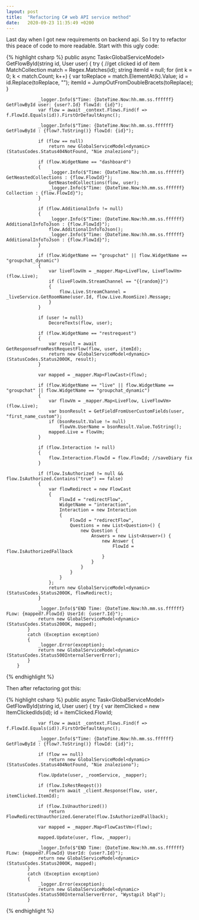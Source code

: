 ```yaml
---
layout: post
title:  "Refactoring C# web API service method"
date:   2020-09-23 11:35:49 +0200
---
```


Last day when I got new requirements on backend api. So I try to refactor this peace of code to more readable. Start with this ugly code:  

{% highlight csharp %}
public async Task<GlobalServiceModel<dynamic>> GetFlowById(string id, User user)
        {
            try
            {
                //get clicked id of item
                MatchCollection match = Regex.Matches(id);
                string itemId = null;
                for (int k = 0; k < match.Count; k++)
                {
                    var toReplace = match.ElementAt(k).Value;
                    id = id.Replace(toReplace, "");
                    itemId = JumpOutFromDoubleBracets(toReplace);
                }

                _logger.Info($"Time: {DateTime.Now:hh.mm.ss.ffffff} GetFlowById user: {user?.Id} flowId: {id}");
                var flow = await _context.Flows.Find(f => f.FlowId.Equals(id)).FirstOrDefaultAsync();

                _logger.Info($"Time: {DateTime.Now:hh.mm.ss.ffffff} GetFlowById : {flow?.ToString()} flowId: {id}");

                if (flow == null)
                    return new GlobalServiceModel<dynamic>(StatusCodes.Status404NotFound, "Nie znaleziono");

                if (flow.WidgetName == "dashboard")
                {
                    _logger.Info($"Time: {DateTime.Now:hh.mm.ss.ffffff} GetNeastedCollections : {flow.FlowId}");
                    GetNeastedCollections(flow, user);
                    _logger.Info($"Time: {DateTime.Now:hh.mm.ss.ffffff} Collection : {flow.FlowId}");
                }

                if (flow.AdditionalInfo != null)
                {
                    _logger.Info($"Time: {DateTime.Now:hh.mm.ss.ffffff} AdditionalInfoToJson : {flow.FlowId}");
                    flow.AdditionalInfoToJson();
                    _logger.Info($"Time: {DateTime.Now:hh.mm.ss.ffffff} AdditionalInfoToJson : {flow.FlowId}");
                }

                if (flow.WidgetName == "groupchat" || flow.WidgetName == "groupchat_dynamic")
                {
                    var liveFlowVm = _mapper.Map<LiveFlow, LiveFlowVm>(flow.Live);
                    if (liveFlowVm.StreamChannel == "{{random}}")
                    {
                        flow.Live.StreamChannel = _liveService.GetRoomName(user.Id, flow.Live.RoomSize).Message;
                    }
                }

                if (user != null)
                    DecoreTexts(flow, user);

                if (flow.WidgetName == "restrequest")
                {
                    var result = await GetResponseFromRestRequestFlow(flow, user, itemId);
                    return new GlobalServiceModel<dynamic>(StatusCodes.Status200OK, result);
                }

                var mapped = _mapper.Map<FlowCast>(flow);

                if (flow.WidgetName == "live" || flow.WidgetName == "groupchat" || flow.WidgetName == "groupchat_dynamic")
                {
                    var flowVm = _mapper.Map<LiveFlow, LiveFlowVm>(flow.Live);
                    var bsonResult = GetFieldFromUserCustomFields(user, "first_name_custom");
                    if (bsonResult.Value != null)
                        flowVm.UserName = bsonResult.Value.ToString();
                    mapped.Live = flowVm;
                }

                if (flow.Interaction != null)
                {
                    flow.Interaction.FlowId = flow.FlowId; //saveDiary fix
                }

                if (flow.IsAuthorized != null && flow.IsAuthorized.Contains("true") == false)
                {
                    var flowRedirect = new FlowCast
                    {
                        FlowId = "redirectFlow",
                        WidgetName = "interaction",
                        Interaction = new Interaction
                        {
                            FlowId = "redirectFlow",
                            Questions = new List<Question>() {
                                new Question {
                                    Answers = new List<Answer>() {
                                        new Answer {
                                            FlowId = flow.IsAuthorizedFallback
                                        }
                                    }
                                }
                            }
                        }
                    };
                    return new GlobalServiceModel<dynamic>(StatusCodes.Status200OK, flowRedirect);
                }

                _logger.Info($"END Time: {DateTime.Now:hh.mm.ss.ffffff}  FLow: {mapped?.FlowId} UserId: {user?.Id}");
                return new GlobalServiceModel<dynamic>(StatusCodes.Status200OK, mapped);
            }
            catch (Exception exception)
            {
                _logger.Error(exception);
                return new GlobalServiceModel<dynamic>(StatusCodes.Status500InternalServerError);
            }
        }
{% endhighlight %}

Then after refactoring got this:

{% highlight csharp %}
public async Task<GlobalServiceModel<dynamic>> GetFlowById(string id, User user)
        {
            try
            {
                var itemClicked = new ItemClickedIds(id);
                id = itemClicked.FlowId;

                var flow = await _context.Flows.Find(f => f.FlowId.Equals(id)).FirstOrDefaultAsync();

                _logger.Info($"Time: {DateTime.Now:hh.mm.ss.ffffff} GetFlowById : {flow?.ToString()} flowId: {id}");

                if (flow == null)
                    return new GlobalServiceModel<dynamic>(StatusCodes.Status404NotFound, "Nie znaleziono");

                flow.Update(user, _roomService, _mapper);

                if (flow.IsRestReqest())
                    return await _client.Response(flow, user, itemClicked.ItemId);

                if (flow.IsUnauthorized())
                    return FlowRedirectUnauthorized.Generate(flow.IsAuthorizedFallback);

                var mapped = _mapper.Map<FlowCastVm>(flow);

                mapped.Update(user, flow, _mapper);
              
                _logger.Info($"END Time: {DateTime.Now:hh.mm.ss.ffffff}  FLow: {mapped?.FlowId} UserId: {user?.Id}");
                return new GlobalServiceModel<dynamic>(StatusCodes.Status200OK, mapped);
            }
            catch (Exception exception)
            {
                _logger.Error(exception);
                return new GlobalServiceModel<dynamic>(StatusCodes.Status500InternalServerError, "Wystąpił błąd");
            }
{% endhighlight %}
